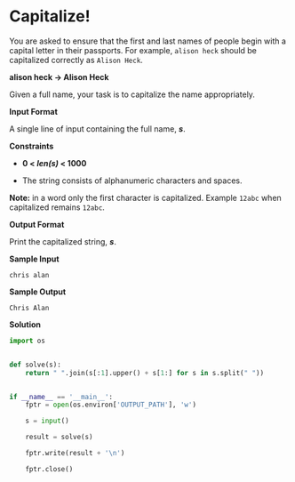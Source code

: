 # Capitalize!

You are asked to ensure that the first and last names of people begin with a capital letter in their passports. For example, ```alison heck``` should be capitalized correctly as ```Alison Heck```.

__alison heck -> Alison Heck__

Given a full name, your task is to capitalize the name appropriately.

__Input Format__

A single line of input containing the full name, ___s___.

__Constraints__

- __0 < _len(s)_ < 1000__

- The string consists of alphanumeric characters and spaces.

__Note:__ in a word only the first character is capitalized. Example ```12abc``` when capitalized remains ```12abc```.

__Output Format__

Print the capitalized string, ___s___.

__Sample Input__

```
chris alan
```

__Sample Output__

```
Chris Alan
```

__Solution__

```python
import os


def solve(s):
    return " ".join(s[:1].upper() + s[1:] for s in s.split(" "))


if __name__ == '__main__':
    fptr = open(os.environ['OUTPUT_PATH'], 'w')

    s = input()

    result = solve(s)

    fptr.write(result + '\n')

    fptr.close()
```
